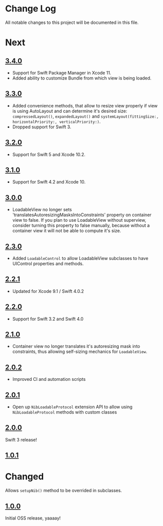 # Change Log
All notable changes to this project will be documented in this file.

# Next

## [3.4.0](https://github.com/MLSDev/LoadableViews/releases/tag/3.4.0)

* Support for Swift Package Manager in Xcode 11.
* Added ability to customize Bundle from which view is being loaded.

## [3.3.0](https://github.com/MLSDev/LoadableViews/releases/tag/3.3.0)

* Added convenience methods, that allow to resize view properly if view is using AutoLayout and can determine it's desired size: `compressedLayout()`, `expandedLayout()` and `systemLayout(fittingSize:, horizontalPriority:, verticalPriority:)`.
* Dropped support for Swift 3.

## [3.2.0](https://github.com/MLSDev/LoadableViews/releases/tag/3.2.0)

* Support for Swift 5 and Xcode 10.2.

## [3.1.0](https://github.com/MLSDev/LoadableViews/releases/tag/3.1.0)

* Support for Swift 4.2 and Xcode 10.

## [3.0.0](https://github.com/MLSDev/LoadableViews/releases/tag/3.0.0)

* LoadableView no longer sets 'translatesAutoresizingMasksIntoConstraints' property on container view to false. If you plan to use LoadableView without superview, consider turning this property to false manually, because without a container view it will not be able to compute it's size.

## [2.3.0](https://github.com/MLSDev/LoadableViews/releases/tag/2.3.0)

* Added `LoadableControl` to allow LoadableView subclasses to have UIControl properties and methods.

## [2.2.1](https://github.com/MLSDev/LoadableViews/releases/tag/2.2.1)

* Updated for Xcode 9.1 / Swift 4.0.2

## [2.2.0](https://github.com/MLSDev/LoadableViews/releases/tag/2.2.0)

* Support for Swift 3.2 and Swift 4.0

## [2.1.0](https://github.com/MLSDev/LoadableViews/releases/tag/2.1.0)

* Container view no longer translates it's autoresizing mask into constraints, thus allowing self-sizing mechanics for `LoadableView`.

## [2.0.2](https://github.com/MLSDev/LoadableViews/releases/tag/2.0.2)

* Improved CI and automation scripts

## [2.0.1](https://github.com/MLSDev/LoadableViews/releases/tag/2.0.1)

* Open up `NibLoadableProtocol` extension API to allow using `NibLoadableProtocol` methods with custom classes

## [2.0.0](https://github.com/MLSDev/LoadableViews/releases/tag/2.0.0)

Swift 3 release!

## [1.0.1](https://github.com/MLSDev/LoadableViews/releases/tag/1.0.1)

# Changed

Allows `setupNib()` method to be overrided in subclasses.

## [1.0.0](https://github.com/MLSDev/LoadableViews/releases/tag/1.0.0)

Initial OSS release, yaaaay!
